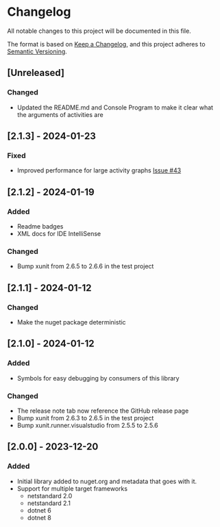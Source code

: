# Changelog

All notable changes to this project will be documented in this file.

The format is based on [Keep a Changelog](https://keepachangelog.com/en/1.0.0/),
and this project adheres to [Semantic Versioning](https://semver.org/spec/v2.0.0.html).

## [Unreleased]
### Changed
- Updated the README.md and Console Program to make it clear what the arguments of activities are

## [2.1.3] - 2024-01-23
### Fixed
- Improved performance for large activity graphs [Issue #43](https://github.com/NovoNordisk-OpenSource/critical-path/issues/43)

## [2.1.2] - 2024-01-19
### Added
- Readme badges
- XML docs for IDE IntelliSense 

### Changed
- Bump xunit from 2.6.5 to 2.6.6 in the test project

## [2.1.1] - 2024-01-12
### Changed
- Make the nuget package deterministic

## [2.1.0] - 2024-01-12
### Added
- Symbols for easy debugging by consumers of this library

### Changed
- The release note tab now reference the GitHub release page
- Bump xunit from 2.6.3 to 2.6.5 in the test project
- Bump xunit.runner.visualstudio from 2.5.5 to 2.5.6

## [2.0.0] - 2023-12-20
### Added
- Initial library added to nuget.org and metadata that goes with it.
- Support for multiple target frameworks 
  -   netstandard 2.0
  -   netstandard 2.1
  -   dotnet 6
  -   dotnet 8
